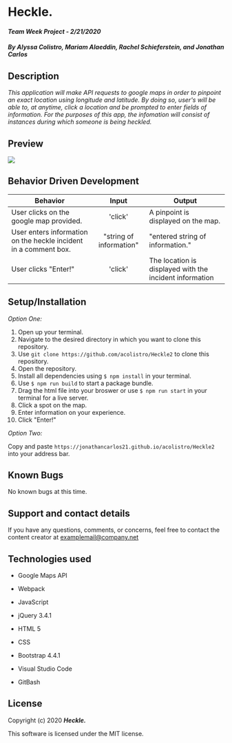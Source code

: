 # Heckle.

#### _Team Week Project - 2/21/2020_

#### _By Alyssa Colistro, Mariam Alaeddin, Rachel Schieferstein, and Jonathan Carlos_

## **Description**

_This application will make API requests to google maps in order to pinpoint an exact location using longitude and latitude. By doing so, user's will be able to, at anytime, click a location and be prompted to enter fields of information. For the purposes of this app, the infomation will consist of instances during which someone is being heckled._

## Preview
<img src="./img/landing.png">

## **Behavior Driven Development**

| Behavior | Input | Output |
|----------|:-----:|--------|
| User clicks on the google map provided. | 'click' | A pinpoint is displayed on the map. |
| User enters information on the heckle incident in a comment box. | "string of information" | "entered string of information." |
| User clicks "Enter!" | 'click' | The location is displayed with the incident information |

## **Setup/Installation**

*Option One:*
1. Open up your terminal.
2. Navigate to the desired directory in which you want to clone this repository.
3. Use `git clone https://github.com/acolistro/Heckle2` to clone this repository.
4. Open the repository.
4. Install all dependencies using `$ npm install` in your terminal.
5. Use `$ npm run build` to start a package bundle.
5. Drag the html file into your broswer or use `$ npm run start` in your terminal for a live server. 
6. Click a spot on the map.
7. Enter information on your experience.
8. Click "Enter!"

*Option Two:*

Copy and paste `https://jonathancarlos21.github.io/acolistro/Heckle2` into your address bar.

## **Known Bugs**

No known bugs at this time.

## **Support and contact details**

If you have any questions, comments, or concerns, feel free to contact the content creator at examplemail@company.net 

## **Technologies used**
* Google Maps API

* Webpack

* JavaScript 

* jQuery 3.4.1

* HTML 5

* CSS

* Bootstrap 4.4.1

* Visual Studio Code

* GitBash

## **License**

Copyright (c) 2020 **_Heckle._**

This software is licensed under the MIT license.